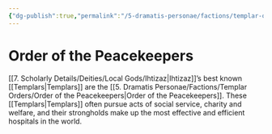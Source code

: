 ```yaml
---
{"dg-publish":true,"permalink":"/5-dramatis-personae/factions/templar-orders/order-of-the-peacekeepers/","noteIcon":""}
---
```


# Order of the Peacekeepers

[[7. Scholarly Details/Deities/Local Gods/Ihtizaz\|Ihtizaz]]’s best known [[Templars\|Templars]] are the [[5. Dramatis Personae/Factions/Templar Orders/Order of the Peacekeepers\|Order of the Peacekeepers]]. These [[Templars\|Templars]] often pursue acts of social service, charity and welfare, and their strongholds make up the most effective and efficient hospitals in the world.